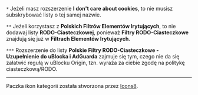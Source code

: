 `*` Jeżeli masz rozszerzenie **I don't care about cookies**, to nie musisz subskrybować listy o tej samej nazwie.

`**` Jeżeli korzystasz z **Polskich Filtrów Elementów Irytujących**, to nie dodawaj listy **RODO-Ciasteczkowej**, ponieważ **Filtry RODO-Ciasteczkowe** znajdują się już w **Filtrach Elementów Irytujących**.

`***` Rozszerzenie do listy **Polskie Filtry RODO-Ciasteczkowe - Uzupełnienie do uBlocka i AdGuarda** zajmuje się tym, czego nie da się załatwić regułą w uBlocku Origin, tzn. wyraża za ciebie zgodę na politykę ciasteczkową/RODO.

----------------------------------------------------------------------------------------------------------------
Paczka ikon kategorii została stworzona przez [Icons8](https://icons8.com).
